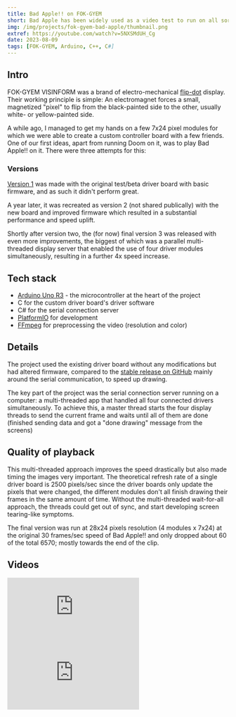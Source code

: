 ```yaml
---
title: Bad Apple!! on FOK-GYEM 
short: Bad Apple has been widely used as a video test to run on all sorts of devices, and I got it running on a FOK-GYEM brand flip-dot and the YouTube video about it now has over 17000 views.
img: /img/projects/fok-gyem-bad-apple/thumbnail.png
extref: https://youtube.com/watch?v=5NXSMdUH_Cg
date: 2023-08-09
tags: [FOK-GYEM, Arduino, C++, C#]
---
```


## Intro
FOK-GYEM VISINFORM was a brand of electro-mechanical
[flip-dot](https://en.wikipedia.org/wiki/Flip-disc_display) display. Their
working principle is simple: An electromagnet forces a small, magnetized
"pixel" to flip from the black-painted side to the other, usually white- or
yellow-painted side. 

A while ago, I managed to get my hands on a few 7x24 pixel modules for which we
were able to create a custom controller board with a few friends. One of our
first ideas, apart from running Doom on it, was to play Bad Apple!! on it. There
were three attempts for this:

### Versions
[Version 1](https://youtube.com/watch?v=i0c76rsW4KI) was made with the original
test/beta driver board with basic firmware, and as such it didn't perform great.

A year later, it was recreated as version 2 (not shared publically) with
the new board and improved firmware which resulted in a substantial performance
and speed uplift.

Shortly after version two, the (for now) final version 3 was released with even
more improvements, the biggest of which was a parallel multi-threaded display
server that enabled the use of four driver modules simultaneously, resulting in
a further 4x speed increase.

## Tech stack
* [Arduino Uno R3](https://store.arduino.cc/en-hu/products/arduino-uno-rev3) -
  the microcontroller at the heart of the project
* C for the custom driver board's driver software
* C# for the serial connection server
* [PlatformIO](https://platformio.org/) for development
* [FFmpeg](https://www.ffmpeg.org/) for preprocessing the video (resolution and color)

## Details
The project used the existing driver board without any modifications but had
altered firmware, compared to the [stable release on
GitHub](https://github.com/zsotroav/FOK-GYEM) mainly around the serial
communication, to speed up drawing.

The key part of the project was the serial connection server running on a
computer: a multi-threaded app that handled all four connected drivers
simultaneously. To achieve this, a master thread starts the four display threads
to send the current frame and waits until all of them are done (finished sending
data and got a "done drawing" message from the screens)

## Quality of playback
This multi-threaded approach improves the speed drastically but also made
timing the images very important. The theoretical refresh rate of a single
driver board is 2500 pixels/sec since the driver boards only update the pixels
that were changed, the different modules don't all finish drawing their frames
in the same amount of time. Without the multi-threaded wait-for-all approach, the
threads could get out of sync, and start developing screen tearing-like
symptoms.

The final version was run at 28x24 pixels resolution (4 modules x 7x24) at the
original 30 frames/sec speed of Bad Apple!! and only dropped about 60 of the
total 6570; mostly towards the end of the clip. 

## Videos

<div class="my-2 has-text-centered">
<iframe class="yt-video" src="https://www.youtube.com/embed/5NXSMdUH_Cg" title="Version 3 - YouTube video player" frameborder="0" allow="accelerometer; autoplay; clipboard-write; encrypted-media; gyroscope; picture-in-picture; web-share" referrerpolicy="strict-origin-when-cross-origin" allowfullscreen></iframe>
<iframe class="yt-video" src="https://www.youtube.com/embed/i0c76rsW4KI" title="Version 1 - YouTube video player" frameborder="0" allow="accelerometer; autoplay; clipboard-write; encrypted-media; gyroscope; picture-in-picture; web-share" referrerpolicy="strict-origin-when-cross-origin" allowfullscreen></iframe>
</div>
